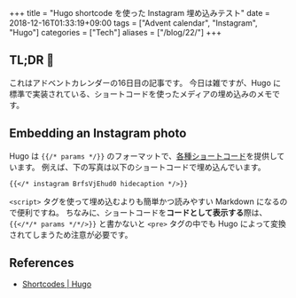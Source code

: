 +++
title = "Hugo shortcode を使った Instagram 埋め込みテスト"
date  = 2018-12-16T01:33:19+09:00
tags  = ["Advent calendar", "Instagram", "Hugo"]
categories = ["Tech"]
aliases = ["/blog/22/"]
+++

## TL;DR :christmas_tree:

これはアドベントカレンダーの16日目の記事です。
今日は雑ですが、Hugo に標準で実装されている、ショートコードを使ったメディアの埋め込みのメモです。

## Embedding an Instagram photo

Hugo は `{{/* params */}}` のフォーマットで、[各種ショートコード](https://gohugo.io/content-management/shortcodes/)を提供しています。
例えば、下の写真は以下のショートコードで埋め込んでいます。

```plaintext
{{</* instagram BrfsVjEhud0 hidecaption */>}}
```

`<script>` タグを使って埋め込むよりも簡単かつ読みやすい Markdown になるので便利ですね。
ちなみに、ショートコードを**コードとして表示する**際は、 `{{</*/* params */*/>}}` と書かないと `<pre>` タグの中でも Hugo によって変換されてしまうため注意が必要です。

## References

+ [Shortcodes | Hugo](https://gohugo.io/content-management/shortcodes/)
